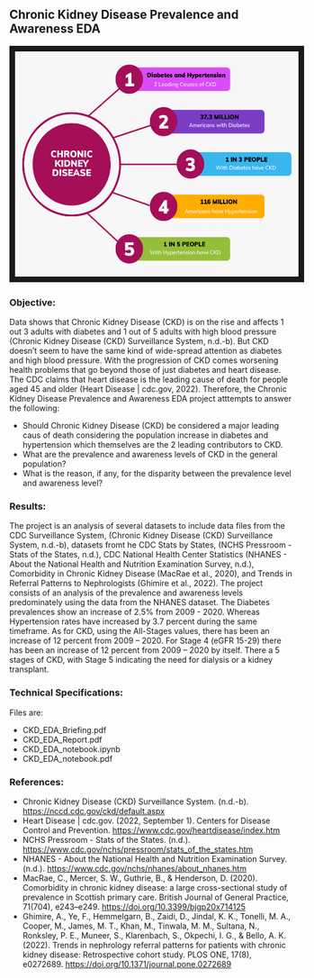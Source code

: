 ## Chronic Kidney Disease Prevalence and Awareness EDA

<img src="./CKD.png" 
 width="600" height="400" border="10" />

### Objective:

Data shows that Chronic Kidney Disease (CKD) is on the rise and affects 1 out 3 adults with diabetes and 1 out of 5 adults with high blood pressure (Chronic Kidney Disease (CKD) Surveillance System, n.d.-b). But CKD doesn’t seem to have the same kind of wide-spread attention as diabetes and high blood pressure. With the progression of CKD comes worsening health problems that go beyond those of just diabetes and heart disease. The CDC claims that heart disease is the leading cause of death for people aged 45 and older (Heart Disease | cdc.gov, 2022). Therefore, the Chronic Kidney Disease Prevalence and Awareness EDA project atttempts to answer the following:

* Should Chronic Kidney Disease (CKD) be considered a major leading caus of death considering the population increase in diabetes and hypertension which themselves are the 2 leading contributors to CKD.
* What are the prevalence and awareness levels of CKD in the general population?
* What is the reason, if any, for the disparity between the prevalence level and awareness level?

### Results:

The project is an analysis of several datasets to include data files from the CDC Surveillance System, (Chronic Kidney Disease (CKD) Surveillance System, n.d.-b), datasets fromt he CDC Stats by States, (NCHS Pressroom - Stats of the States, n.d.), CDC National Health Center Statistics (NHANES - About the National Health and Nutrition Examination Survey, n.d.), Comorbidity in Chronic Kidney Disease (MacRae et al., 2020), and Trends in Referral Patterns to Nephrologists (Ghimire et al., 2022).  The project consists of an analysis of the prevalence and awareness levels predominately using the data from the NHANES dataset.  The Diabetes prevalences show an increase of 2.5% from 2009 - 2020. Whereas Hypertension rates have increased by 3.7 percent during the same timeframe. As for CKD, using the All-Stages values, there has been an increase of 12 percent from 2009 – 2020. For Stage 4 (eGFR 15-29) there has been an increase of 12 percent from 2009 – 2020 by itself. There a 5 stages of CKD, with Stage 5 indicating the need for dialysis or a kidney transplant.





### Technical Specifications:
Files are:
* CKD_EDA_Briefing.pdf
* CKD_EDA_Report.pdf
* CKD_EDA_notebook.ipynb
* CKD_EDA_notebook.pdf

### References:

* Chronic Kidney Disease (CKD) Surveillance System. (n.d.-b). https://nccd.cdc.gov/ckd/default.aspx
* Heart Disease | cdc.gov. (2022, September 1). Centers for Disease Control and Prevention. https://www.cdc.gov/heartdisease/index.htm
* NCHS Pressroom - Stats of the States. (n.d.). https://www.cdc.gov/nchs/pressroom/stats_of_the_states.htm
* NHANES - About the National Health and Nutrition Examination Survey. (n.d.). https://www.cdc.gov/nchs/nhanes/about_nhanes.htm
* MacRae, C., Mercer, S. W., Guthrie, B., & Henderson, D. (2020). Comorbidity in chronic kidney disease: a large cross-sectional study of prevalence in Scottish primary care. British Journal of General Practice, 71(704), e243–e249. https://doi.org/10.3399/bjgp20x714125
* Ghimire, A., Ye, F., Hemmelgarn, B., Zaidi, D., Jindal, K. K., Tonelli, M. A., Cooper, M., James, M. T., Khan, M., Tinwala, M. M., Sultana, N., Ronksley, P. E., Muneer, S., Klarenbach, S., Okpechi, I. G., & Bello, A. K. (2022). Trends in nephrology referral patterns for patients with chronic kidney disease: Retrospective cohort study. PLOS ONE, 17(8), e0272689. https://doi.org/10.1371/journal.pone.0272689
